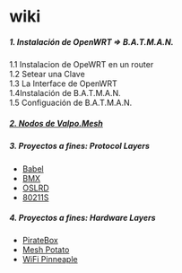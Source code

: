 wiki
====

<h5> 1. Instalación de OpenWRT => B.A.T.M.A.N.</h5> 
1.1 Instalacion de OpeWRT en un router <br>
1.2 Setear una Clave <br>
1.3 La Interface de OpenWRT <br>
1.4Instalación de B.A.T.M.A.N. <br>
1.5 Configuación de B.A.T.M.A.N. <br>


<h5>
<a href ="https://valpomesh.cartodb.com/viz/3753e9d8-6931-11e4-a8fb-0e853d047bba/public_map">2. Nodos de Valpo.Mesh </h5> 
 </a>
<h5>3. Proyectos a fines: Protocol Layers </h5> 
<ul>
<li> <a href ="http://www.pps.univ-paris-diderot.fr/~jch/software/babel/"> Babel </li> </a> 
<li> <a href ="http://bmx6.net/projects/bmx6"> BMX </li> </a> 
<li> <a href ="http://bmx6.net/projects/bmx6"> OSLRD </li> </a> 
<li> <a href ="http://open80211s.org/open80211s/"> 80211S </li> </a> 
</ul>

<h5>4. Proyectos a fines: Hardware Layers </h5> 
<ul>
<li> <a href ="http://piratebox.cc/"> PirateBox </li> </a> 
<li> <a href ="http://villagetelco.org/mesh-potato/"> Mesh Potato </li> </a> 
<li> <a href ="http://hakshop.myshopify.com/"> WiFi Pinneaple </li> </a> 
</ul>
